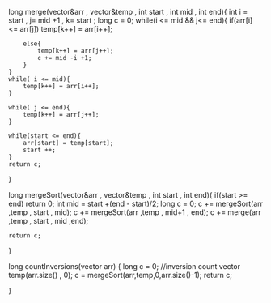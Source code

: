 long merge(vector<int>&arr , vector<int>&temp , int start , int mid , int end){
    int i = start , j= mid +1 , k= start ; 
    long c = 0;
    while(i <= mid && j<= end){
        if(arr[i] <= arr[j])
            temp[k++] = arr[i++];
            
        else{
            temp[k++] = arr[j++];
            c += mid -i +1;
        }
    }
    while( i <= mid){
        temp[k++] = arr[i++];
    }
    
    while( j <= end){
        temp[k++] = arr[j++];
    }
    
    while(start <= end){
        arr[start] = temp[start];
        start ++;
    }
    return c;
}

long mergeSort(vector<int>&arr , vector<int>&temp , int start , int end){
    if(start >= end) return 0;
    int mid = start +(end -  start)/2;
    long c = 0;
    c += mergeSort(arr ,temp , start , mid);
    c += mergeSort(arr ,temp , mid+1 , end);
    c += merge(arr ,temp , start , mid ,end);
    
    return c;
} 

long countInversions(vector<int> arr) {
    long c = 0; //inversion count
    vector<int> temp(arr.size() , 0);
    c = mergeSort(arr,temp,0,arr.size()-1);
    return c;
    
}
